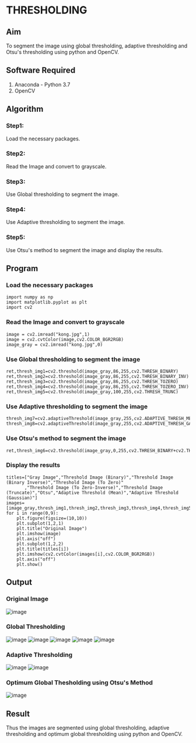 # THRESHOLDING
## Aim
To segment the image using global thresholding, adaptive thresholding and Otsu's thresholding using python and OpenCV.

## Software Required
1. Anaconda - Python 3.7
2. OpenCV

## Algorithm
### Step1:
Load the necessary packages.
### Step2:
Read the Image and convert to grayscale.
### Step3:
Use Global thresholding to segment the image.
### Step4:
Use Adaptive thresholding to segment the image.
### Step5:
Use Otsu's method to segment the image and display the results.
## Program
### Load the necessary packages
```
import numpy as np
import matplotlib.pyplot as plt
import cv2
```
### Read the Image and convert to grayscale
```
image = cv2.imread("kong.jpg",1)
image = cv2.cvtColor(image,cv2.COLOR_BGR2RGB)
image_gray = cv2.imread("kong.jpg",0)
```
### Use Global thresholding to segment the image
```
ret,thresh_img1=cv2.threshold(image_gray,86,255,cv2.THRESH_BINARY)
ret,thresh_img2=cv2.threshold(image_gray,86,255,cv2.THRESH_BINARY_INV)
ret,thresh_img3=cv2.threshold(image_gray,86,255,cv2.THRESH_TOZERO)
ret,thresh_img4=cv2.threshold(image_gray,86,255,cv2.THRESH_TOZERO_INV)
ret,thresh_img5=cv2.threshold(image_gray,100,255,cv2.THRESH_TRUNC)
```
### Use Adaptive thresholding to segment the image
```
thresh_img7=cv2.adaptiveThreshold(image_gray,255,cv2.ADAPTIVE_THRESH_MEAN_C,cv2.THRESH_BINARY,11,2)
thresh_img8=cv2.adaptiveThreshold(image_gray,255,cv2.ADAPTIVE_THRESH_GAUSSIAN_C,cv2.THRESH_BINARY,11,2)
```
### Use Otsu's method to segment the image 
```
ret,thresh_img6=cv2.threshold(image_gray,0,255,cv2.THRESH_BINARY+cv2.THRESH_OTSU)
```
### Display the results
```
titles=["Gray Image","Threshold Image (Binary)","Threshold Image (Binary Inverse)","Threshold Image (To Zero)"
       ,"Threshold Image (To Zero-Inverse)","Threshold Image (Truncate)","Otsu","Adaptive Threshold (Mean)","Adaptive Threshold (Gaussian)"]
images=[image_gray,thresh_img1,thresh_img2,thresh_img3,thresh_img4,thresh_img5,thresh_img6,thresh_img7,thresh_img8]
for i in range(0,9):
    plt.figure(figsize=(10,10))
    plt.subplot(1,2,1)
    plt.title("Original Image")
    plt.imshow(image)
    plt.axis("off")
    plt.subplot(1,2,2)
    plt.title(titles[i])
    plt.imshow(cv2.cvtColor(images[i],cv2.COLOR_BGR2RGB))
    plt.axis("off")
    plt.show()
```
## Output

### Original Image
![image](https://github.com/Praveen22042005/THRESHOLDING-/assets/112475766/2ed9df05-9708-4da2-98e0-6e98e5ab4909)


### Global Thresholding
![image](https://github.com/Praveen22042005/THRESHOLDING-/assets/112475766/ba237ab6-227b-4365-a3c1-a319263672ab)
![image](https://github.com/Praveen22042005/THRESHOLDING-/assets/112475766/87c3d91b-413d-4568-99a2-24c0c7bd27bf)
![image](https://github.com/Praveen22042005/THRESHOLDING-/assets/112475766/8795a3e7-5aac-485c-a7c9-991740812f27)
![image](https://github.com/Praveen22042005/THRESHOLDING-/assets/112475766/60b0c983-77a5-4c01-9992-f29b62c89a13)
![image](https://github.com/Praveen22042005/THRESHOLDING-/assets/112475766/7f77cedc-5852-4486-b7b9-5e8580f558b5)




### Adaptive Thresholding
![image](https://github.com/Praveen22042005/THRESHOLDING-/assets/112475766/7a815ac9-8fd1-4d92-8b25-d4cf11334e01)
![image](https://github.com/Praveen22042005/THRESHOLDING-/assets/112475766/bef6de32-5367-4910-a4de-1b79f4fb9838)




### Optimum Global Thesholding using Otsu's Method
![image](https://github.com/Praveen22042005/THRESHOLDING-/assets/112475766/cd164417-cf0f-4535-8ed5-b821f3b87aaa)




## Result
Thus the images are segmented using global thresholding, adaptive thresholding and optimum global thresholding using python and OpenCV.

